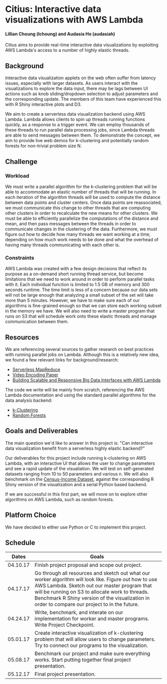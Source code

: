# Citius: Interactive data visualizations with AWS Lambda
#### Lillian Choung (lchoung) and Audasia Ho (audasiah)

Citius aims to provide real-time interactive data visualizations by exploiting AWS Lambda's access to a number of highly elastic threads.

## Background

Interactive data visualization applets on the web often suffer from latency issues, especially with larger datasets. As users interact with the visualizations to explore the data input, there may be lags between UI actions such as knob sliding/dropdown selection to adjust parameters and the corresponding update. The members of this team have experienced this with R Shiny interactive plots and D3.

We aim to create a serverless data visualization backend using AWS Lambda. Lambda allows clients to spin up threads running functions quickly, as a response to a trigger event. We can employ thousands of these threads to run parallel data processing jobs, since Lambda threads are able to send messages between them. To demonstrate the concept, we aim to provide live web demos for k-clustering and potentially random forests for non-trivial problem size N. 

## Challenge

### Workload
We must write a parallel algorithm for the k-clustering problem that will be able to accommodate an elastic number of threads that will be running. In each iteration of the algorithm threads will be used to compute the distance between data points and cluster centers. Once data points are reassociated, we must communicate this change to other threads that are computing other clusters in order to recalculate the new means for other clusters. We must be able to efficiently parallelize the computations of the distance and mean, and then pass messages between the threads in order to communicate changes in the clustering of the data. Furthermore, we must figure out how to decide how many threads we want working at a time, depending on how much work needs to be done and what the overhead of having many threads communicating with each other is.

### Constraints
AWS Lambda was created with a few design decisions that reflect its purpose as a on-demand short running thread service, but become limitations that we need to work around in order to perform parallel tasks with it. Each individual function is limited to 1.5 GB of memory and 300 seconds runtime. The time limit is less of a concern because our data sets will not be large enough that analyzing a small subset of the set will take more than 5 minutes. However, we have to make sure each of our algorithms is fine-grained enough so that we can store each working subset in the memory we have. We will also need to write a master program that runs on S3 that will schedule work onto these elastic threads and manage communication between them.

## Resources
We are referencing several sources to gather research on best practices with running parallel jobs on Lambda. Although this is a relatively new idea, we found a few relevant links for background/research:

- [Serverless MapReduce](http://tothestars.io/blog/2016/11/2/serverless-mapreduce)
- [Video Encoding Paper](https://www.usenix.org/conference/nsdi17/technical-sessions/presentation/fouladi)
- [Building Scalable and Responsive Big Data Interfaces with AWS Lambda](https://aws.amazon.com/blogs/big-data/building-scalable-and-responsive-big-data-interfaces-with-aws-lambda/)

The code we write will be mainly from scratch, referencing the AWS Lambda documentation and using the standard parallel algorithms for the data analysis backend:

- [k-Clustering](insertpaperhere.com)
- [Random Forests](somepaperhere.com)

## Goals and Deliverables

The main question we'd like to answer in this project is: "Can interactive data visualization benefit from a serverless highly elastic backend?" 

Our deliverables for this project include running k-clustering on AWS Lambda, with an interactive UI that allows the user to change parameters and see a rapid update of the visualiation. We will test on self-generated datasets ranging from 10 to 50 parameters and various n. We will also benchmark on the [Census-Income Dataset](https://archive.ics.uci.edu/ml/datasets/Census-Income+(KDD)), against the corresponding R Shiny version of the visualization and a serial Python based backend. 

If we are successful in this first part, we will move on to explore other algorithms on AWS Lambda, such as random forests. 

## Platform Choice
We have decided to either use Python or C to implement this project.

## Schedule
Dates | Goals
--- | ---
04.10.17 | Finish project proposal and scope out project.
04.17.17 | Go through all resources and sketch out what our worker algorithm will look like. Figure out how to use AWS Lambda. Sketch out our master program that will be running on S3 to allocate work to threads. Benchmark R Shiny version of the visualization in order to compare our project to in the future.
04.24.17 | Write, benchmark, and interate on our implementation for worker and master programs. Write Project Checkpoint.
05.01.17 | Create interactive visualization of k-clustering problem that will allow users to change parameters. Try to connect our programs to the visualization.
05.08.17 | Benchmark our project and make sure everything works. Start putting together final project presentation.
05.12.17 | Final project presentation.

